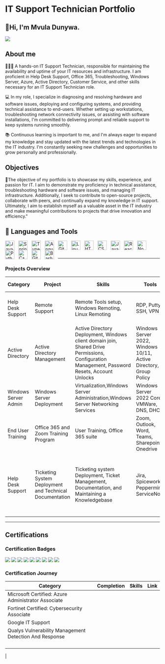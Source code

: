 # IT Support Technician Portfolio

## 👋Hi, I'm Mvula Dunywa.

<a href="https://www.linkedin.com/in/mvuladunywa/"><img src="https://img.shields.io/badge/-LinkedIn-0072b1?&style=for-the-badge&logo=linkedin&logoColor=white" /></a>


## About me

👨🏽‍💻 A hands-on IT Support Technician, responsible for maintaining the availability and uptime of your IT resources and infrastructure. I am proficient in Help Desk Support, Office 365, Troubleshooting, Windows Server, Azure, Active Directory, Customer Service, and other skills necessary for an IT Support Technician role.

💻 In my role, I specialize in diagnosing and resolving hardware and software issues, deploying and configuring systems, and providing technical assistance to end-users. Whether setting up workstations, troubleshooting network connectivity issues, or assisting with software installations, I'm committed to delivering prompt and reliable support to keep systems running smoothly.

📚 Continuous learning is important to me, and I'm always eager to expand my knowledge and stay updated with the latest trends and technologies in the IT industry. I'm constantly seeking new challenges and opportunities to grow personally and professionally.

## Objectives
💾The objective of my portfolio is to showcase my skills, experience, and passion for IT. I aim to demonstrate my proficiency in technical assistance, troubleshooting hardware and software issues, and managing IT infrastructure. Additionally, I seek to contribute to open-source projects, collaborate with peers, and continually expand my knowledge in IT support. Ultimately, I aim to establish myself as a valuable asset in the IT industry and make meaningful contributions to projects that drive innovation and efficiency."


## 🧰 Languages and Tools

<img align="left" alt="Java" width="30px" style="padding-right:10px;" src="https://cdn.jsdelivr.net/gh/devicons/devicon/icons/java/java-original.svg"/>
<img align="left" alt="Spring" width="30px" style="padding-right:10px;" src="https://cdn.jsdelivr.net/gh/devicons/devicon/icons/spring/spring-original.svg" />
<img align="left" alt="TypeScript" width="30px" style="padding-right:10px;" src="https://cdn.jsdelivr.net/gh/devicons/devicon/icons/typescript/typescript-plain.svg" />
<img align="left" alt="Angular" width="30px" style="padding-right:10px;" src="https://cdn.jsdelivr.net/gh/devicons/devicon/icons/angularjs/angularjs-plain.svg" />
<img align="left" alt="Git" width="30px" style="padding-right:10px;" src="https://cdn.jsdelivr.net/gh/devicons/devicon/icons/git/git-original.svg" />
<img align="left" alt="Linux" width="30px" style="padding-right:10px;" src="https://cdn.jsdelivr.net/gh/devicons/devicon/icons/linux/linux-original.svg" />
<img align="left" alt="HTML" width="30px" style="padding-right:10px;" src="https://cdn.jsdelivr.net/gh/devicons/devicon/icons/html5/html5-plain.svg" />
<img align="left" alt="CSS" width="30px" style="padding-right:10px;" src="https://cdn.jsdelivr.net/gh/devicons/devicon/icons/css3/css3-plain.svg" />
<img align="left" alt="JavaScript" width="30px" style="padding-right:10px;" src="https://cdn.jsdelivr.net/gh/devicons/devicon/icons/javascript/javascript-plain.svg" />
<img align="left" alt="React" width="30px" style="padding-right:10px;" src="https://cdn.jsdelivr.net/gh/devicons/devicon/icons/react/react-original.svg" />
<img align="left" alt="NodeJS" width="30px" style="padding-right:10px;" src="https://cdn.jsdelivr.net/gh/devicons/devicon/icons/nodejs/nodejs-original.svg" />
<img align="left" alt="Python" width="30px" style="padding-right:10px;" src="https://cdn.jsdelivr.net/gh/devicons/devicon/icons/python/python-plain.svg" />
<img align="left" alt="C++" width="30px" style="padding-right:10px;" src="https://cdn.jsdelivr.net/gh/devicons/devicon/icons/cplusplus/cplusplus-line.svg" />
<img align="left" alt="GitHub" width="30px" style="padding-right:10px;" src="https://cdn.jsdelivr.net/gh/devicons/devicon/icons/github/github-original.svg" />
<img align="left" alt="Bash" width="30px" style="padding-right:10px;" src="https://cdn.jsdelivr.net/gh/devicons/devicon/icons/bash/bash-original.svg" />
<br />

#
-------------------------------------------------------------------------------------------------------------------------------------------------------------------

### Projects Overview
|  Category                |     Project          |                 Skills                          |     Tools                      | Lessons Learned                                                             |     
|---------------------     |      --------------- | -------------------------------------           | ---------------                | -------------------                                                         |
|Help Desk Support         | Remote Support       |Remote Tools setup, Windows Remoting, Linux Remoting| RDP, Putty, SSH, VPN|Setting up remote support tools and supporting remote users                                                                            |
|Active Directory          | Active Directory Management|Active Directory Deployment, Windows client domain join, Shared Drive Permissions, Configuration Management, Password Resets, Account Unlocks|Windows Server 2022, Windows 10/11, Active Directory, Group Policy|Managing organisational units users, groups, and computers using Active Directory|    
|Windows Server Admin      |Windows Server Deployment|Virtualization,Windows Server Administration,Windows Server Networking Services|Windows Server 2022 Core, VMWare, DNS, DHCP| Deploying Windows Servers in a virtualized environment|
|End User Training         |Office 365 and Zoom Training Program |User Training, Office 365 suite  |Zoom, Outlook, Word, Teams, Sharepoint, Onedrive| Training users on using collaboration tools                                                                              |
|Help Desk Support         |Ticketing System Deployment and Technical Documentation|Ticketing system Deployment, Ticket Management, Documentation, and Maintaining a Knowledgebase |Jira, Spiceworks, Peppermint, ServiceNow|Deploying a self-hosted ticketing system using docker image, Managing tickets, and doing Thorough Documentation.                                            |              
------------------------------------------------------------------------------------------------------------------------------------------------------------------------

## Certifications

### Certification Badges
<div>
    <img src="https://img.shields.io/badge/Microsoft%20Certified%3A%20Azure%20Administrator%20Associate-0078D4?style=for-the-badge&logo=Microsoft%20Azure&logoColor=white" />
<img src="https://img.shields.io/badge/-Splunk%20Certified%20Cybersecurity%20Defense%20Analyst-4B275F?&style=for-the-badge&logo=Splunk&logoColor=white" />
<img src="https://img.shields.io/badge/-CSI%20Linux%20Certified%20Investigator-005571?&style=for-the-badge" />
<img src="https://img.shields.io/badge/-Qualys_PCI_Compliance-D52B1E?&style=for-the-badge&logo=qualys&logoColor=white" /> 
<img src="https://img.shields.io/badge/Microsoft%20Certified%3A%20Security%20Operations%20Analyst%20Associate-0078D4?style=for-the-badge&logo=Microsoft%20Azure&logoColor=white" />    
<img src="https://img.shields.io/badge/-Fortinet%20Certified%20Associate%20Cybersecurity-5172B4?&style=for-the-badge&logo=Fortinet&logoColor=white" />
<img src="https://img.shields.io/badge/-Google%20Cybersecurity-4285F4?&style=for-the-badge&logo=Google&logoColor=white" />
<img src="https://img.shields.io/badge/-Google_IT_Support-4B275F?&style=for-the-badge&logo=google&logoColor=white" />
<img src="https://img.shields.io/badge/-Qualys_Vulnerability_Management_Detection_And_Response-D52B1E?&style=for-the-badge&logo=qualys&logoColor=white" />

    
</div>

### Certification Journey
|  Category                                               |     Completion       |                 Skills                          |             Link                         |
|---------------------                                    |      --------------- | -------------------------------------           | ---------------------------------------  |
|Microsoft Certified: Azure Administrator Associate       |                      |                                                 |                                          |
|Fortinet Certified: Cybersecurity Associate              |                      |                                                 |                                          |
|Google IT Support                                        |                      |                                                 |                                          |
|Qualys Vulnerability Management Detection And Response   |                      | 
|                                                         |                      | 
|                                                         |                      |
|                                                         |                      |
|                                                         |
|
